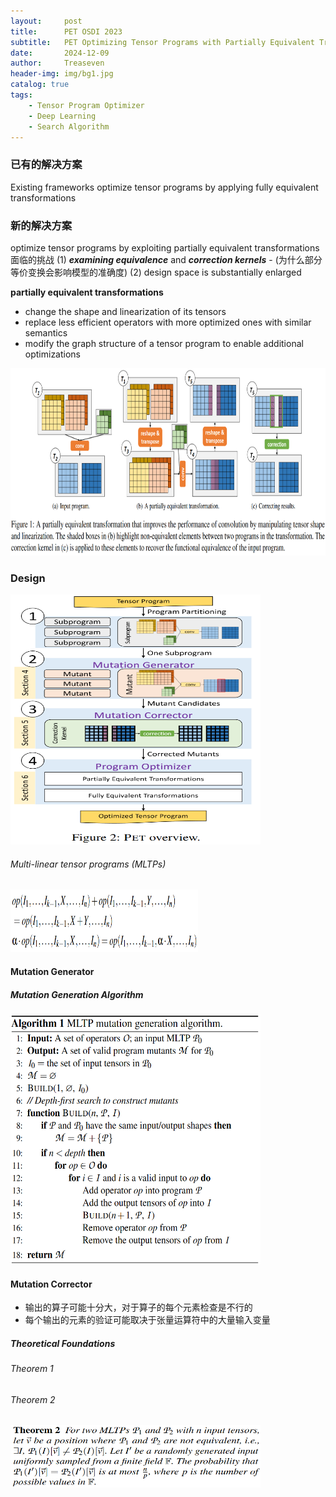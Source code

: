 ```yaml
---
layout:     post
title:      PET OSDI 2023
subtitle:   PET Optimizing Tensor Programs with Partially Equivalent Transformations and Automated Corrections
date:       2024-12-09
author:     Treaseven
header-img: img/bg1.jpg
catalog: true
tags:
    - Tensor Program Optimizer
    - Deep Learning
    - Search Algorithm
---
```


### 已有的解决方案
Existing frameworks optimize tensor programs by applying fully equivalent transformations

### 新的解决方案
optimize tensor programs by exploiting partially equivalent transformations
面临的挑战
(1) ***examining equivalence*** and ***correction kernels*** - (为什么部分等价变换会影响模型的准确度)
(2) design space is substantially enlarged

**partially equivalent transformations**
* change the shape and linearization of its tensors
* replace less efficient operators with more optimized ones with similar semantics
* modify the graph structure of a tensor program to enable additional optimizations

<img width="1000" height="300" src="/img/post-pet-partially-equivalent.png"/>


### Design


<img width="400" height="400" src="/img/post-pet.png"/>


###### Multi-linear tensor programs (MLTPs)

<img width="300" height="100" src="/img/post-mltps.png"/>


#### Mutation Generator
##### Mutation Generation Algorithm

<img width="400" height="400" src="/img/post-pet-mltp-algorithm.png"/>


#### Mutation Corrector
* 输出的算子可能十分大，对于算子的每个元素检查是不行的
* 每个输出的元素的验证可能取决于张量运算符中的大量输入变量

##### Theoretical Foundations

###### Theorem 1

###### Theorem 2

<img width="400" height="100" src="/img/post-pet-theorem2.png"/>